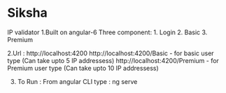 # Siksha
IP validator
1.Built on angular-6
  Three component:
	1. Login
	2. Basic
	3. Premium


2.Url : 
  http://localhost:4200
  http://localhost:4200/Basic - for basic user type (Can take upto 5 IP addressess)
  http://localhost:4200/Premium - for Premium user type (Can take upto 10 IP addressess)



3. To Run :
   From angular CLI
	type : ng serve
